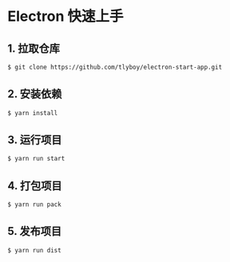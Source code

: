 # Electron 快速上手

## 1. 拉取仓库

```bash
$ git clone https://github.com/tlyboy/electron-start-app.git
```

## 2. 安装依赖

```bash
$ yarn install
```

## 3. 运行项目

```bash
$ yarn run start
```

## 4. 打包项目

```bash
$ yarn run pack
```

## 5. 发布项目

```bash
$ yarn run dist
```
